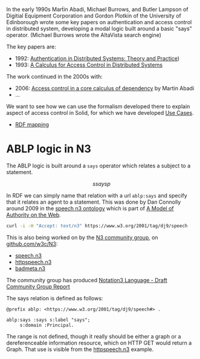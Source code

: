 In the early 1990s Mart́in Abadi, Michael Burrows, and Butler Lampson of Digitial Equipment Corporation and Gordon Plotkin of the University of Edinborough wrote some key papers on authentication and access control in distributed system, developing a modal logic built around a basic "says" operator. (Michael Burrows wrote the AltaVista search engine) 

The key papers are:
 * 1992: [Authentication in Distributed Systems: Theory and Practice](https://dl.acm.org/doi/pdf/10.1145/138873.138874)) 
 * 1993: [A Calculus for Access Control in Distributed Systems](https://dl.acm.org/doi/pdf/10.1145/155183.155225)

 The work continued in the 2000s with:
* 2006: [Access control in a core calculus of dependency](https://dl.acm.org/doi/abs/10.1145/1159803.1159839) by Martin Abadi 
* ...

We want to see how we can use the formalism developed there to explain aspect of access control in Solid, for which we have developed [Use Cases](../UseCases/UseCases.md).

- [RDF mapping](#rdf-mapping)



 # ABLP logic in N3

 The ABLP logic is built around a `says` operator which relates a subject to a statement. 

 ```math
  s says p
 ```

 In RDF we can simply name that relation with a url `ablp:says` and specify that it relates an agent to a statement. This was done by Dan Connolly around 2009 in the [speech n3 ontology](https://www.w3.org/2001/tag/dj9/speech) which is part of [A Model of Authority on the Web](https://www.w3.org/2001/tag/dj9/story.html).

 ```bash
 curl -i -H "Accept: text/n3" https://www.w3.org/2001/tag/dj9/speech
 ```

This is also being worked on by the [N3 community group](https://www.w3.org/community/n3-dev/), on [github.com/w3c/N3](https://github.com/w3c/N3/):
* [speech.n3](https://github.com/w3c/N3/blob/master/tests/N3Tests/07test/speech.n3) 
* [httpspeech.n3](https://github.com/w3c/N3/blob/master/tests/N3Tests/07test/httpspeech.n3)
* [badmeta.n3](https://github.com/w3c/N3/blob/master/tests/N3Tests/07test/badmeta.n3)

The community group has produced [Notation3 Language - Draft Community Group Report](https://w3c.github.io/N3/reports/20230703/)

The says relation is defined as follows:

```turtle
@prefix ablp: <https://www.w3.org/2001/tag/dj9/speech#> .

ablp:says :says s:label "says";
     s:domain :Principal.
```

The range is not defined, though it really should be either a graph or a dereferenceable information resource, which on HTTP GET would return a Graph. That use is visible from the [httpspeech.n3](https://github.com/w3c/N3/blob/master/tests/N3Tests/07test/httpspeech.n3) example.


